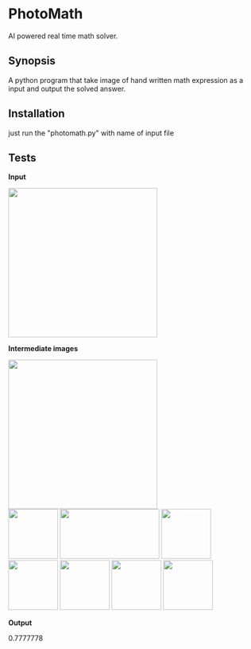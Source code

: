 # PhotoMath
AI powered real time math solver.
## Synopsis
A python program that take image of hand written math expression as a input and output the solved answer.
## Installation
just run the "photomath.py" with name of input file
## Tests
<p><b>Input</b></p>
<img src="https://github.com/agnimish/PhotoMath/blob/master/images/Img4.jpg" height=300 width=300>
<p><b>Intermediate images</b></p>
<img src="https://github.com/agnimish/PhotoMath/blob/master/images/a.png" height=300 width=300>
<div class ="row">
  <div class="column">
    <img src="https://github.com/agnimish/PhotoMath/blob/master/images/1.png" height=100 width=100>
    <img src="https://github.com/agnimish/PhotoMath/blob/master/images/2.png" height=100 width=200>
    <img src="https://github.com/agnimish/PhotoMath/blob/master/images/3.png" height=100 width=100>
    <img src="https://github.com/agnimish/PhotoMath/blob/master/images/5.png" height=100 width=100>
    <img src="https://github.com/agnimish/PhotoMath/blob/master/images/6.png" height=100 width=100>
    <img src="https://github.com/agnimish/PhotoMath/blob/master/images/4.png" height=100 width=100>
    <img src="https://github.com/agnimish/PhotoMath/blob/master/images/7.png" height=100 width=100>
  </div>
</div>
<p><b>Output</b></p>
0.7777778
